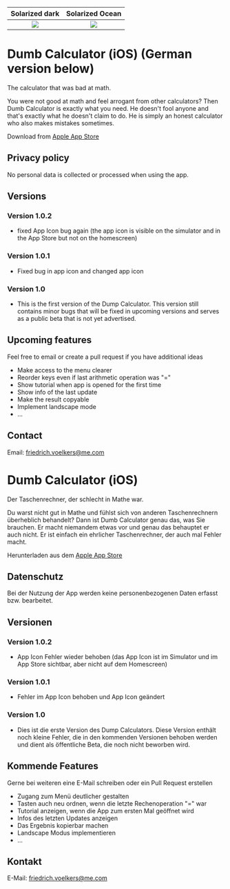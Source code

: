 Solarized dark             |  Solarized Ocean
:-------------------------:|:-------------------------:
![](sources/images/screenshots/1242x2688bb.png)  |  ![](https://...Ocean.png)


# Dumb Calculator (iOS) (German version below)

The calculator that was bad at math.

You were not good at math and feel arrogant from other calculators? Then Dumb Calculator is exactly what you need. He doesn't fool anyone and that's exactly what he doesn't claim to do. He is simply an honest calculator who also makes mistakes sometimes. 

Download from [Apple App Store](https://apps.apple.com/de/app/dumb-calculator/id1588569890)

## Privacy policy
No personal data is collected or processed when using the app.
## Versions
### Version 1.0.2
- fixed App Icon bug again (the app icon is visible on the simulator and in the App Store but not on the homescreen)
### Version 1.0.1
- Fixed bug in app icon and changed app icon
### Version 1.0
- This is the first version of the Dump Calculator. This version still contains minor bugs that will be fixed in upcoming versions and serves as a public beta that is not yet advertised.

## Upcoming features
Feel free to email or create a pull request if you have additional ideas

- Make access to the menu clearer
- Reorder keys even if last arithmetic operation was "="
- Show tutorial when app is opened for the first time
- Show info of the last update
- Make the result copyable
- Implement landscape mode
- ...

## Contact
Email: friedrich.voelkers@me.com

# Dumb Calculator (iOS)
Der Taschenrechner, der schlecht in Mathe war.

Du warst nicht gut in Mathe und fühlst sich von anderen Taschenrechnern überheblich behandelt? Dann ist Dumb Calculator genau das, was Sie brauchen. Er macht niemandem etwas vor und genau das behauptet er auch nicht. Er ist einfach ein ehrlicher Taschenrechner, der auch mal Fehler macht. 

Herunterladen aus dem [Apple App Store](https://apps.apple.com/de/app/dumb-calculator/id1588569890)
## Datenschutz
Bei der Nutzung der App werden keine personenbezogenen Daten erfasst bzw. bearbeitet.
## Versionen
### Version 1.0.2
- App Icon Fehler wieder behoben (das App Icon ist im Simulator und im App Store sichtbar, aber nicht auf dem Homescreen)
### Version 1.0.1
- Fehler im App Icon behoben und App Icon geändert
### Version 1.0
- Dies ist die erste Version des Dump Calculators. Diese Version enthält noch kleine Fehler, die in den kommenden Versionen behoben werden und dient als öffentliche Beta, die noch nicht beworben wird.
## Kommende Features
Gerne bei weiteren eine E-Mail schreiben oder ein Pull Request erstellen

- Zugang zum Menü deutlicher gestalten
- Tasten auch neu ordnen, wenn die letzte Rechenoperation "=" war
- Tutorial anzeigen, wenn die App zum ersten Mal geöffnet wird
- Infos des letzten Updates anzeigen
- Das Ergebnis kopierbar machen
- Landscape Modus implementieren
- ...

## Kontakt
E-Mail: friedrich.voelkers@me.com
